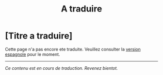 ﻿---
title: [A traduire]
---

<!-- TODO: translation missing - French version -->

# [Titre a traduire]

Cette page n'a pas encore ete traduite. Veuillez consulter la [version espagnole](/es/ptsd) pour le moment.

---

*Ce contenu est en cours de traduction. Revenez bientot.*
